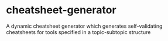 # cheatsheet-generator
A dynamic cheatsheet generator which generates self-validating cheatsheets for tools specified in a topic-subtopic structure

